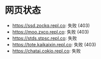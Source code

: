 # 网页状态
- https://ssd.zockq.repl.co: 失败 (403)
- https://moo.zxco.repl.co: 失败 (403)
- https://stds.stpsc.repl.co: 失败
- https://tote.kaikaixin.repl.co: 失败 (403)
- https://chatai.cokio.repl.co: 失败
